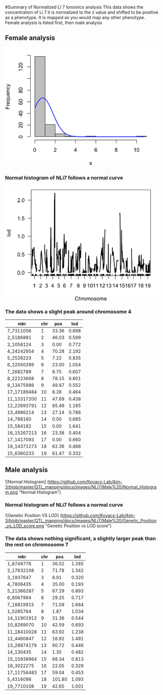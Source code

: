 #Summary of Normalized LI 7 Ionomics analysis 
This data shows the concentration of Li 7 it is normalized to the z value and shifted to be positive as a phenotype. It is mapped as you would map any other phenotype. Female analysis is listed first, then male analysis
## Female analysis 
![Normal Histogram](https://github.com/Kovacs-Lab/Aim-3/blob/master/QTL_mapping/docs/images/NLi7/Female/F%20NLi7.png "Normal Histogram") 
### Normal histogram of NLi7 follows a normal curve 
![Genetic Position VS LOD](https://github.com/Kovacs-Lab/Aim-3/blob/master/QTL_mapping/docs/images/NLi7/Female/Genetic_Position_vs_LOD_Score.png "Genetic Position vs LOD score")
### The data shows a slight peak around chromosome 4 
mkr | chr | pos | lod 
--- | --- | --- | ---
7_7311056 | 1 | 33.36 | 0.698 
2_5186881 | 2 | 46.03 | 0.599 
3_1058124 | 3 | 0.00  | 0.772 
4_24242954 | 4 | 70.28 | 2.192 
5_2528223 | 5 | 7.22  | 0.835 
6_22050299 | 6 | 23.00 | 1.054 
7_2682789 | 7 | 8.75  | 0.607 
8_22223668 | 8 | 78.15 | 0.801 
9_13475986 | 9 | 49.87 | 0.552 
17_17189484 | 10 | 8.28|  0.464 
11_13317200 | 11 | 47.69 | 0.438 
12_22693791 | 12 | 85.49 | 1.185 
13_4986214| 13 | 27.14 | 0.786 
14_788160 | 14 | 0.00 | 0.685 
15_584182 | 15 | 0.00 | 1.641 
16_15267213 | 16 | 23.38 | 0.404 
17_1417093 | 17 | 0.00 | 0.660 
18_14371273 | 18 | 62.36 | 0.488 
15_6360233 | 19 | 61.47 | 0.332 
## Male analysis 
![Normal Histogram] (https://github.com/Kovacs-Lab/Aim-3/blob/master/QTL_mapping/docs/images/NLi7/Male%20/Normal_Histogram.png "Normal Histogram")
### Normal histogram of NLi7 follows a normal curve
![Genetic Position VS LOD] (https://github.com/Kovacs-Lab/Aim-3/blob/master/QTL_mapping/docs/images/NLi7/Male%20/Genetic_Position_vs_LOD_score.png "Genetic Position vs LOD score")
### The data shows nothing significant, a slightly larger peak than the rest on chromosome 7
mkr | chr | pos | lod
--- | --- | --- | ---
1_6749776 | 1 | 36.02 | 1.285
2_17632108 | 2 | 71.78 | 1.342
3_1937647 | 3 | 8.91 | 0.320
4_7806435 | 4 | 35.00 | 0.193
5_21366287 | 5 | 67.29 | 0.893
6_6067964 | 6 | 29.25 | 0.717
7_18819915 | 7 | 71.09 | 1.664
1_5285764 | 8 | 1.87 | 1.034
14_11901912 | 9 | 31.36 | 0.544
10_8269070 | 10 | 42.59 | 0.693
11_18410028 |11 | 63.92 | 1.238
12_4460847 |12 | 16.92 | 1.491
13_28874179 | 13 | 90.72 | 0.446
14_130435 | 14 | 1.35 | 0.482
15_15938964 | 15 | 68.34 | 0.813
16_3022275 | 16 | 22.05 | 0.329
17_11756483 | 17 | 59.04 | 0.453
5_4316098 | 18 | 101.80 | 1.093
19_7710108 | 19 | 42.65 | 1.001
